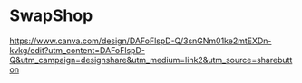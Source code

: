 # SwapShop
https://www.canva.com/design/DAFoFlspD-Q/3snGNm01ke2mtEXDn-kvkg/edit?utm_content=DAFoFlspD-Q&utm_campaign=designshare&utm_medium=link2&utm_source=sharebutton
